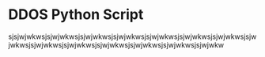 # DDOS Python Script
sjsjwjwkwsjsjwjwkwsjsjwjwkwsjsjwjwkwsjsjwjwkwsjsjwjwkwsjsjwjwkwsjsjwjwkwsjsjwjwkwsjsjwjwkwsjsjwjwkwsjsjwjwkwsjsjwjwkwsjsjwjwkw
